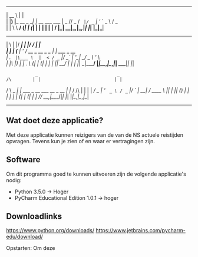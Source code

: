  _____                _
|  __ \              | |               
| |__) |___  __ _  __| |_ __ ___   ___ 
|  _  // _ \/ _` |/ _` | '_ ` _ \ / _ \
| | \ \  __/ (_| | (_| | | | | | |  __/
|_|  \_\___|\__,_|\__,_|_| |_| |_|\___|
                                     
 _   _  _____   _  __                _             
| \ | |/ ____| | |/ /               | |             
|  \| | (___   | ' / __ _  __ _ _ __| |_ ___ _ __   
| . ` |\___ \  |  < / _` |/ _` | '__| __/ _ \ '_ \  
| |\  |____) | | . \ (_| | (_| | |  | ||  __/ | | |
|_| \_|_____/  |_|\_\__,_|\__,_|_|   \__\___|_| |_|                                                    
                                                   
               _                              _   
    /\        | |                            | |  
   /  \  _   _| |_ ___  _ __ ___   __ _  __ _| |_ 
  / /\ \| | | | __/ _ \| '_ ` _ \ / _` |/ _` | __|
 / ____ \ |_| | || (_) | | | | | | (_| | (_| | |_ 
/_/    \_\__,_|\__\___/|_| |_| |_|\__,_|\__,_|\__|

----------------------------------------------------------------------------------------

Wat doet deze applicatie?
------------------------------
Met deze applicatie kunnen reizigers van de van de NS actuele reistijden opvragen.
Tevens kun je zien of en waar er vertragingen zijn.

Software
-----------------
Om dit programma goed te kunnen uitvoeren zijn de volgende applicatie's nodig:

- Python 3.5.0 -> Hoger
- PyCharm Educational Edition 1.0.1 -> hoger

Downloadlinks
----------------
https://www.python.org/downloads/
https://www.jetbrains.com/pycharm-edu/download/

Opstarten:
Om deze 
